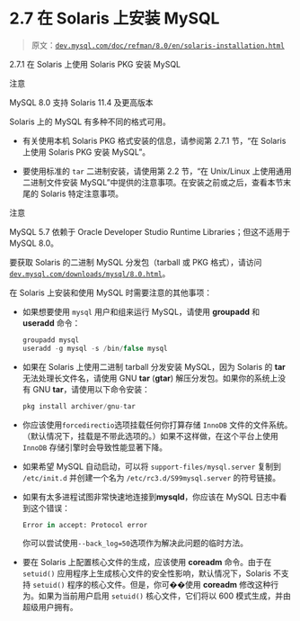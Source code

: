 # 2.7 在 Solaris 上安装 MySQL

> 原文：[`dev.mysql.com/doc/refman/8.0/en/solaris-installation.html`](https://dev.mysql.com/doc/refman/8.0/en/solaris-installation.html)

2.7.1 在 Solaris 上使用 Solaris PKG 安装 MySQL

注意

MySQL 8.0 支持 Solaris 11.4 及更高版本

Solaris 上的 MySQL 有多种不同的格式可用。

+   有关使用本机 Solaris PKG 格式安装的信息，请参阅第 2.7.1 节，“在 Solaris 上使用 Solaris PKG 安装 MySQL”。

+   要使用标准的 `tar` 二进制安装，请使用第 2.2 节，“在 Unix/Linux 上使用通用二进制文件安装 MySQL”中提供的注意事项。在安装之前或之后，查看本节末尾的 Solaris 特定注意事项。

注意

MySQL 5.7 依赖于 Oracle Developer Studio Runtime Libraries；但这不适用于 MySQL 8.0。

要获取 Solaris 的二进制 MySQL 分发包（tarball 或 PKG 格式），请访问[`dev.mysql.com/downloads/mysql/8.0.html`](https://dev.mysql.com/downloads/mysql/8.0.html)。

在 Solaris 上安装和使用 MySQL 时需要注意的其他事项：

+   如果想要使用 `mysql` 用户和组来运行 MySQL，请使用 **groupadd** 和 **useradd** 命令：

    ```sql
    groupadd mysql
    useradd -g mysql -s /bin/false mysql
    ```

+   如果在 Solaris 上使用二进制 tarball 分发安装 MySQL，因为 Solaris 的 **tar** 无法处理长文件名，请使用 GNU **tar** (**gtar**) 解压分发包。如果你的系统上没有 GNU **tar**，请使用以下命令安装：

    ```sql
    pkg install archiver/gnu-tar
    ```

+   你应该使用`forcedirectio`选项挂载任何你打算存储 `InnoDB` 文件的文件系统。（默认情况下，挂载是不带此选项的。）如果不这样做，在这个平台上使用 `InnoDB` 存储引擎时会导致性能显著下降。

+   如果希望 MySQL 自动启动，可以将 `support-files/mysql.server` 复制到 `/etc/init.d` 并创建一个名为 `/etc/rc3.d/S99mysql.server` 的符号链接。

+   如果有太多进程试图非常快速地连接到**mysqld**，你应该在 MySQL 日志中看到这个错误：

    ```sql
    Error in accept: Protocol error
    ```

    你可以尝试使用`--back_log=50`选项作为解决此问题的临时方法。

+   要在 Solaris 上配置核心文件的生成，应该使用 **coreadm** 命令。由于在 `setuid()` 应用程序上生成核心文件的安全性影响，默认情况下，Solaris 不支持 `setuid()` 程序的核心文件。但是，你可��使用 **coreadm** 修改这种行为。如果为当前用户启用 `setuid()` 核心文件，它们将以 600 模式生成，并由超级用户拥有。
